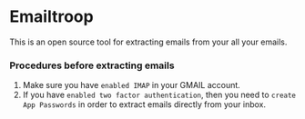 # Emailtroop
This is an open source tool for extracting emails from your all your emails. 

### Procedures before extracting emails

1. Make sure you have `enabled IMAP` in your GMAIL account.
2. If you have `enabled two factor authentication`, then you need to `create App Passwords` in order to extract emails directly from your inbox. 


